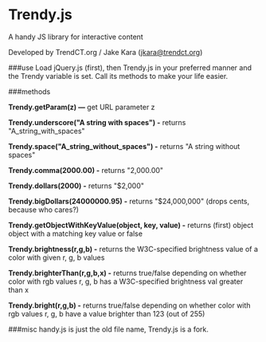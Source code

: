# Trendy.js
A handy JS library for interactive content

Developed by TrendCT.org / Jake Kara (jkara@trendct.org)

###use
Load jQuery.js (first), then Trendy.js in your preferred manner and the Trendy variable is set. Call its methods to make your life easier.

###methods

__Trendy.getParam(z) —__ get URL parameter z

__Trendy.underscore("A string with spaces") -__ returns "A_string_with_spaces" 

__Trendy.space("A_string_without_spaces") -__ returns "A string without spaces" 

__Trendy.comma(2000.00) -__ returns "2,000.00"

__Trendy.dollars(2000) -__ returns "$2,000"

__Trendy.bigDollars(24000000.95) -__ returns "$24,000,000" (drops cents, because who cares?)

__Trendy.getObjectWithKeyValue(object, key, value) -__ returns (first) object object with a matching key value or false 

__Trendy.brightness(r,g,b) -__ returns the W3C-specified brightness value of a color with given r, g, b values 

__Trendy.brighterThan(r,g,b,x) -__ returns true/false depending on whether color with rgb values r, g, b has a W3C-specified brightness val greater than x 

__Trendy.bright(r,g,b) -__ returns true/false depending on whether color with rgb values r, g, b have a value brighter than 123 (out of 255)


###misc
handy.js is just the old file name, Trendy.js is a fork. 
